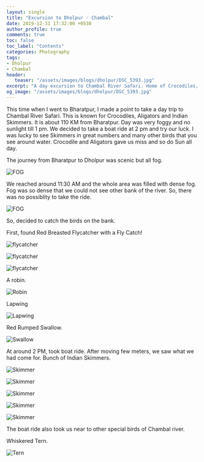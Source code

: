 ```yaml
---
layout: single
title: "Excursion to Dholpur - Chambal"
date: 2019-12-31 17:32:00 +0530
author_profile: true
comments: true
toc: false
toc_label: "Contents"
categories: Photography
tags:
- Dholpur
- Chambal
header:
   teaser: "/assets/images/blogs/dholpur/DSC_5393.jpg"
excerpt: "A day excursion to Chambal River Safari. Home of Crocodiles, Aligators and Indian Skimmers."
og_image: "/assets/images/blogs/dholpur/DSC_5393.jpg"
---
```


This time when I went to Bharatpur, I made a point to take a day trip to Chambal River Safari. This is known for Crocodiles, Aligators and Indian Skimmers. It is about 110 KM from Bharatpur. Day was very foggy and no sunlight till 1 pm. We decided to take a boat ride at 2 pm and try our luck. I was lucky to see Skimmers in great numbers and many other birds that you see around water. Crocodile and Aligators gave us miss and so do Sun all day.

The journey from Bharatpur to Dholpur was scenic but all fog. 

![FOG]({{site.url}}/assets/images/blogs/dholpur/IMG_3635.jpg)

We reached around 11:30 AM and the whole area was filled with dense fog. Fog was so dense that we could not see other bank of the river. So, there was no possiblity to take the ride. 

![FOG]({{site.url}}/assets/images/blogs/dholpur/IMG_3644.jpg)

So, decided to catch the birds on the bank.

First, found Red Breasted Flycatcher with a Fly Catch!

![flycatcher]({{site.url}}/assets/images/blogs/dholpur/DSC_5195.jpg)

![flycatcher]({{site.url}}/assets/images/blogs/dholpur/DSC_5202.jpg)

![flycatcher]({{site.url}}/assets/images/blogs/dholpur/DSC_5251.jpg)

A robin.

![Robin]({{site.url}}/assets/images/blogs/dholpur/DSC_5216.jpg)

Lapwing

![Lapwing]({{site.url}}/assets/images/blogs/dholpur/DSC_5238.jpg)

Red Rumped Swallow.

![Swallow]({{site.url}}/assets/images/blogs/dholpur/DSC_5304.jpg)

At around 2 PM, took boat ride. After moving few meters, we saw what we had come for. Bunch of Indian Skimmers.

![Skimmer]({{site.url}}/assets/images/blogs/dholpur/DSC_5358.jpg)

![Skimmer]({{site.url}}/assets/images/blogs/dholpur/DSC_5444.jpg)

![Skimmer]({{site.url}}/assets/images/blogs/dholpur/DSC_5393.jpg)

![Skimmer]({{site.url}}/assets/images/blogs/dholpur/DSC_5755.jpg)

![Skimmer]({{site.url}}/assets/images/blogs/dholpur/DSC_5797.jpg)

The boat ride also took us near to other special birds of Chambal river.

Whiskered Tern.

![Tern]({{site.url}}/assets/images/blogs/dholpur/DSC_5933.jpg)